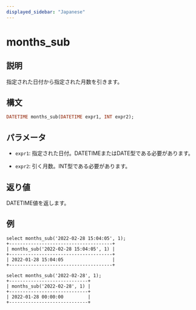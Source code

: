 ```yaml
---
displayed_sidebar: "Japanese"
---
```


# months_sub

## 説明

指定された日付から指定された月数を引きます。

## 構文

```Haskell
DATETIME months_sub(DATETIME expr1, INT expr2);
```

## パラメータ

- `expr1`: 指定された日付。DATETIMEまたはDATE型である必要があります。

- `expr2`: 引く月数。INT型である必要があります。

## 返り値

DATETIME値を返します。

## 例

```Plain Text
select months_sub('2022-02-28 15:04:05', 1);
+--------------------------------------+
| months_sub('2022-02-28 15:04:05', 1) |
+--------------------------------------+
| 2022-01-28 15:04:05                  |
+--------------------------------------+

select months_sub('2022-02-28', 1);
+-----------------------------+
| months_sub('2022-02-28', 1) |
+-----------------------------+
| 2022-01-28 00:00:00         |
+-----------------------------+
